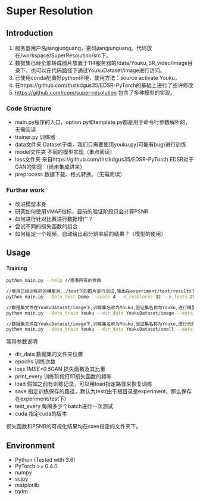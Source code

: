 # Super Resolution
## Introduction
1. 服务器用户名jiangjunguang，密码jiangjunguang。代码放在/workspace/SuperResolution/src下。
2. 数据集已经全部转成图片放置于114服务器的/data/Youku_SR_video/image目录下。也可以在代码路径下通过YoukuDataset/image进行访问。
3. 已使用conda配置好python环境，使用方法：source activate Youku。
4. 在https://github.com/thstkdgus35/EDSR-PyTorch的基础上进行了些许修改
5. https://github.com/icpm/super-resolution 包含了多种模型的实现。

### Code Structure
- main.py程序的入口，option.py和template.py都是用于命令行参数解析的，无需阅读
- trainer.py 训练器
- data文件夹 Dataset子类，我们只需要使用youku.py(可能有bug)进行训练
- model文件夹 不同的模型实现（重点阅读）
- loss文件夹 来自https://github.com/thstkdgus35/EDSR-PyTorch EDSR对于GAN的实现 （尚未集成进来）
- preprocess 数据下载、格式转换。（无需阅读）

### Further work
- 改进模型本身
- 研究如何使用VMAF指标，目前的验证阶段只会计算PSNR
- 如何进行针对比赛进行数据增广？
- 尝试不同的损失函数的组合
- 如何给定一个视频，自动给出超分辨率后的结果？（模型的使用）

## Usage
#### Training
```bash
python main.py --help //查看所有的参数

//使用已经训练好的模型对../test下的图片进行测试,输出在experiment/test/results下
python main.py --data_test Demo --scale 4 --n_resblocks 32 --n_feats 256 --res_scale 0.1 --pre_train ../experiment/epsr1_model.pt --test_only --save_results

//数据集文件在YoukuDataset/image下,训练集名称为Youku,验证集名称为Youku,进行模型完整的训练
python main.py --data_train Youku --dir_data YoukuDataset/image --data_train Youku --data_test Youku --epochs 10 --scale 4 --n_resblocks 32 --n_feats 256 --res_scale 0.1 --loss 1*MSE --print_every 1 --load "" --test_every 10 --cuda cuda:7

//数据集文件在YoukuDataset/image下,训练集名称为Youku,验证集名称为Youku,进行代码的测试(YoukuDataset/small下的图片数量比较少，可以较快地测试程序的bug)
python main.py --data_train Youku --dir_data YoukuDataset/small --data_train Youku --data_test Youku --epochs 10 --scale 4 --n_resblocks 32 --n_feats 256 --res_scale 0.1 --loss 1*MSE --print_every 1 --load "" --test_every 10 --cuda cuda:7
```
常用参数说明
- dir_data 数据集的文件夹位置
- epochs 训练次数
- loss 1*MSE+0.5*GAN 损失函数及其比重
- print_every 训练阶段打印损失函数的频率
- load 假如之前有训练记录，可以用load指定路径来恢复训练
- save 指定训练保存的路径，默认为test(由于根目录是experiment，那么保存在experiment/test下)
- test_every 每隔多少个batch进行一次测试
- cuda 指定cuda的版本

损失函数和PSNR的可视化结果均在save指定的文件夹下。

## Environment
* Python (Tested with 3.6)
* PyTorch >= 0.4.0
* numpy
* scipy
* matplotlib
* tqdm
